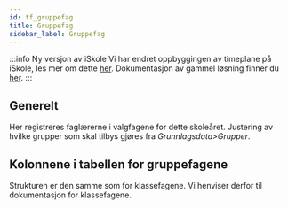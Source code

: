 ```yaml
---
id: tf_gruppefag
title: Gruppefag
sidebar_label: Gruppefag
---
```


:::info Ny versjon av iSkole
Vi har endret oppbyggingen av timeplane på iSkole, les mer om dette [her](https://dokumentasjon.iskole.net/blog/timeplan). Dokumentasjon av gammel løsning finner du [her](https://dokumentasjon.iskole.net/docs/tf_gruppefag_old). 
:::


## Generelt
Her registreres faglærerne i valgfagene for dette skoleåret. 
Justering av hvilke grupper som skal tilbys gjøres fra _Grunnlagsdata>Grupper_.

## Kolonnene i tabellen for gruppefagene
Strukturen er den samme som for klassefagene. Vi henviser derfor til dokumentasjon for klassefagene. 




